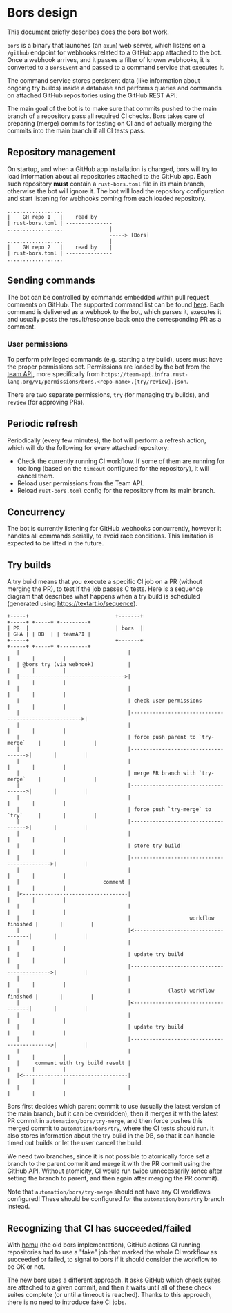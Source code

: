# Bors design
This document briefly describes does the bors bot work.

`bors` is a binary that launches (an `axum`) web server, which listens on a `/github` endpoint for webhooks related to a
GitHub app attached to the bot. Once a webhook arrives, and it passes a filter of known webhooks, it is converted to
a `BorsEvent` and passed to a command service that executes it.

The command service stores persistent data (like information about ongoing try builds) inside a database and performs
queries and commands on attached GitHub repositories using the GitHub REST API.

The main goal of the bot is to make sure that commits pushed to the main branch of a repository pass all required CI
checks. Bors takes care of preparing (merge) commits for testing on CI and of actually merging the commits into the
main branch if all CI tests pass.

## Repository management
On startup, and when a GitHub app installation is changed, bors will try to load information about all repositories
attached to the GitHub app. Each such repository **must** contain a `rust-bors.toml` file in its main branch, otherwise
the bot will ignore it. The bot will load the repository configuration and start listening for webhooks coming from
each loaded repository.

```text
..................
|    GH repo 1   |    read by
| rust-bors.toml | ---------------
..................               |
                                 -----> [Bors]
..................               |
|    GH repo 2   |    read by    |
| rust-bors.toml | ---------------
..................
```

## Sending commands
The bot can be controlled by commands embedded within pull request comments on GitHub. The supported command list
can be found [here](commands.md). Each command is delivered as a webhook to the bot, which parses it,
executes it and usually posts the result/response back onto the corresponding PR as a comment.

### User permissions
To perform privileged commands (e.g. starting a try build), users must have the proper permissions set. Permissions are
loaded by the bot from the [team API](https://github.com/rust-lang/team), more specifically from
`https://team-api.infra.rust-lang.org/v1/permissions/bors.<repo-name>.[try/review].json`.

There are two separate permissions, `try` (for managing try builds), and `review` (for approving PRs).

## Periodic refresh
Periodically (every few minutes), the bot will perform a refresh action, which will do the following for every attached
repository:
- Check the currently running CI workflow. If some of them are running for too long
(based on the `timeout` configured for the repository), it will cancel them.
- Reload user permissions from the Team API.
- Reload `rust-bors.toml` config for the repository from its main branch.

## Concurrency
The bot is currently listening for GitHub webhooks concurrently, however it handles all commands serially, to avoid
race conditions. This limitation is expected to be lifted in the future.

## Try builds
A try build means that you execute a specific CI job on a PR (without merging the PR), to test if the job passes C
tests. Here is a sequence diagram that describes what happens when a try build is scheduled (generated using
https://textart.io/sequence).

```text
+-----+                            +-------+                              +-----+ +-----+ +---------+
| PR  |                            | bors  |                              | GHA | | DB  | | teamAPI |
+-----+                            +-------+                              +-----+ +-----+ +---------+
   |                                   |                                     |       |         |
   | @bors try (via webhook)           |                                     |       |         |
   |---------------------------------->|                                     |       |         |
   |                                   |                                     |       |         |
   |                                   | check user permissions              |       |         |
   |                                   |------------------------------------------------------>|
   |                                   |                                     |       |         |
   |                                   | force push parent to `try-merge`    |       |         |
   |                                   |------------------------------------>|       |         |
   |                                   |                                     |       |         |
   |                                   | merge PR branch with `try-merge`    |       |         |
   |                                   |------------------------------------>|       |         |
   |                                   |                                     |       |         |
   |                                   | force push `try-merge` to `try`     |       |         |
   |                                   |------------------------------------>|       |         |
   |                                   |                                     |       |         |
   |                                   | store try build                     |       |         |
   |                                   |-------------------------------------------->|         |
   |                                   |                                     |       |         |
   |                           comment |                                     |       |         |
   |<----------------------------------|                                     |       |         |
   |                                   |                                     |       |         |
   |                                   |                   workflow finished |       |         |
   |                                   |<------------------------------------|       |         |
   |                                   |                                     |       |         |
   |                                   | update try build                    |       |         |
   |                                   |-------------------------------------------->|         |
   |                                   |                                     |       |         |
   |                                   |            (last) workflow finished |       |         |
   |                                   |<------------------------------------|       |         |
   |                                   |                                     |       |         |
   |                                   | update try build                    |       |         |
   |                                   |-------------------------------------------->|         |
   |                                   |                                     |       |         |
   |     comment with try build result |                                     |       |         |
   |<----------------------------------|                                     |       |         |
   |                                   |                                     |       |         |
```

Bors first decides which parent commit to use (usually the latest version of the main branch, but it can be overridden),
then it merges it with the latest PR commit in `automation/bors/try-merge`, and then force pushes this merged commit
to `automation/bors/try`, where the CI tests should run. It also stores information about the try build in the DB, so
that it can handle timed out builds or let the user cancel the build.

We need two branches, since it is not possible to atomically force set a branch to the parent commit and merge
it with the PR commit using the GitHub API. Without atomicity, CI would run twice unnecessarily (once after setting
the branch to parent, and then again after merging the PR commit).

Note that `automation/bors/try-merge` should not have any CI workflows configured! These should be configured for the `automation/bors/try` branch instead.

## Recognizing that CI has succeeded/failed
With [homu](https://github.com/rust-lang/homu) (the old bors implementation), GitHub actions CI running repositories had
to use a "fake" job that marked the whole CI workflow as succeeded or failed, to signal to bors if it should consider
the workflow to be OK or not.

The new bors uses a different approach. It asks GitHub which [check suites](https://docs.github.com/en/rest/checks/suites)
are attached to a given commit, and then it waits until all of these check suites complete (or until a timeout is reached).
Thanks to this approach, there is no need to introduce fake CI jobs.
